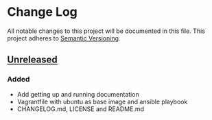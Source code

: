 # Change Log
All notable changes to this project will be documented in this file.
This project adheres to [Semantic Versioning](http://semver.org/).

## [Unreleased][unreleased]
### Added
- Add getting up and running documentation
- Vagrantfile with ubuntu as base image and ansible playbook
- CHANGELOG.md, LICENSE and README.md


[unreleased]: https://github.com/olivierlacan/keep-a-changelog/compare/v0.0.0...HEAD
